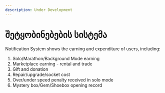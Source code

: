 ```yaml
---
description: Under Development
---
```


# შეტყობინებების სისტემა

Notification System shows the earning and expenditure of users, including:

1. Solo/Marathon/Background Mode earning
2. Marketplace earning - rental and trade
3. Gift and donation
4. Repair/upgrade/socket cost
5. Over/under speed penalty received in solo mode
6. Mystery box/Gem/Shoebox opening record
